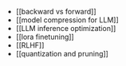 - [[backward vs forward]]
- [[model compression for LLM]]
- [[LLM inference optimization]]
- [[lora finetuning]]
- [[RLHF]]
- [[quantization and pruning]]